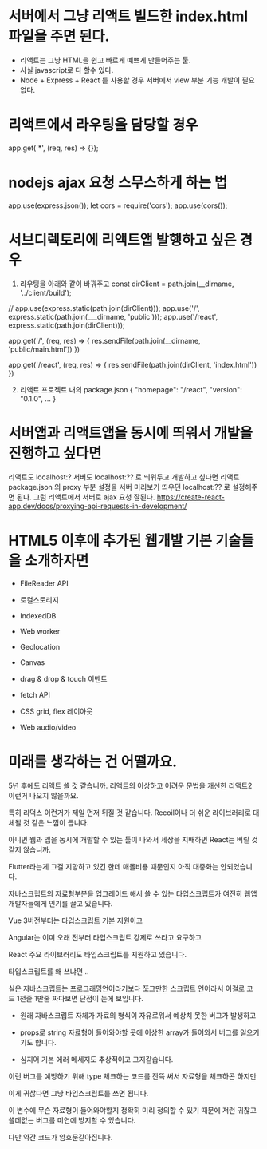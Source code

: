 # 서버에서 그냥 리액트 빌드한 index.html 파일을 주면 된다.

- 리액트는 그냥 HTML을 쉽고 빠르게 예쁘게 만들어주는 툴.
- 사실 javascript로 다 할수 있다.
- Node + Express + React 를 사용할 경우 서버에서 view 부분 기능 개발이 필요 없다.

# 리액트에서 라우팅을 담당할 경우
app.get('*', (req, res) => {});

# nodejs ajax 요청 스무스하게 하는 법
app.use(express.json());
let cors = require('cors');
app.use(cors());

# 서브디렉토리에 리액트앱 발행하고 싶은 경우
1. 라우팅을 아래와 같이 바꿔주고
const dirClient = path.join(__dirname, '../client/build');

// app.use(express.static(path.join(dirClient)));
app.use('/', express.static(path.join(___dirname, 'public')));
app.use('/react', express.static(path.join(dirClient)));

app.get('/', (req, res) => {
  res.sendFile(path.join(__dirname, 'public/main.html'))
})

app.get('/react', (req, res) => {
  res.sendFile(path.join(dirClient, 'index.html'))
})

2. 리액트 프로젝트 내의 package.json
{
  "homepage": "/react",
  "version": "0.1.0",
  ...
}

# 서버앱과 리액트앱을 동시에 띄워서 개발을 진행하고 싶다면
리액트도 localhost:? 서버도 localhost:?? 로 띄워두고 개발하고 싶다면
리액트 package.json 의 proxy 부분 설정을 
서버 미리보기 띄우던 localhost:?? 로 설정해주면 된다.
그럼 리액트에서 서버로 ajax 요청 잘된다.
https://create-react-app.dev/docs/proxying-api-requests-in-development/

# HTML5 이후에 추가된 웹개발 기본 기술들을 소개하자면 

- FileReader API 

- 로컬스토리지

- IndexedDB

- Web worker

- Geolocation

- Canvas

- drag & drop & touch 이벤트 

- fetch API

- CSS grid, flex 레이아웃  

- Web audio/video


# 미래를 생각하는 건 어떨까요.

 

5년 후에도 리액트 쓸 것 같습니까. 리액트의 이상하고 어려운 문법을 개선한 리액트2 이런거 나오지 않을까요.

특히 리덕스 이런거가 제일 먼저 뒤질 것 같습니다. Recoil이나 더 쉬운 라이브러리로 대체될 것 같은 느낌이 듭니다. 

 

아니면 웹과 앱을 동시에 개발할 수 있는 툴이 나와서 세상을 지배하면 React는 버릴 것 같지 않습니까.

Flutter라는게 그걸 지향하고 있긴 한데 매몰비용 때문인지 아직 대중화는 안되었습니다. 

 

 

 



 

자바스크립트의 자료형부분을 업그레이드 해서 쓸 수 있는 타입스크립트가 여전히 웹앱 개발자들에게 인기를 끌고 있습니다. 

Vue 3버전부터는 타입스크립트 기본 지원이고 

Angular는 이미 오래 전부터 타입스크립트 강제로 쓰라고 요구하고 

React 주요 라이브러리도 타입스크립트를 지원하고 있습니다. 

 

타입스크립트를 왜 쓰냐면 ..

실은 자바스크립트는 프로그래밍언어라기보다 쪼그만한 스크립트 언어라서 이걸로 코드 1천줄 1만줄 짜다보면 단점이 눈에 보입니다. 

- 원래 자바스크립트 자체가 자료의 형식이 자유로워서 예상치 못한 버그가 발생하고

- props로 string 자료형이 들어와야할 곳에 이상한 array가 들어와서 버그를 일으키기도 합니다. 

- 심지어 기본 에러 메세지도 추상적이고 그지같습니다. 

 

이런 버그를 예방하기 위해 type 체크하는 코드를 잔뜩 써서 자료형을 체크하곤 하지만 

이게 귀찮다면 그냥 타입스크립트를 쓰면 됩니다.

이 변수에 무슨 자료형이 들어와야할지 정확히 미리 정의할 수 있기 때문에 저런 귀찮고 쓸데없는 버그를 미연에 방지할 수 있습니다.

다만 약간 코드가 암호문같아집니다. 

